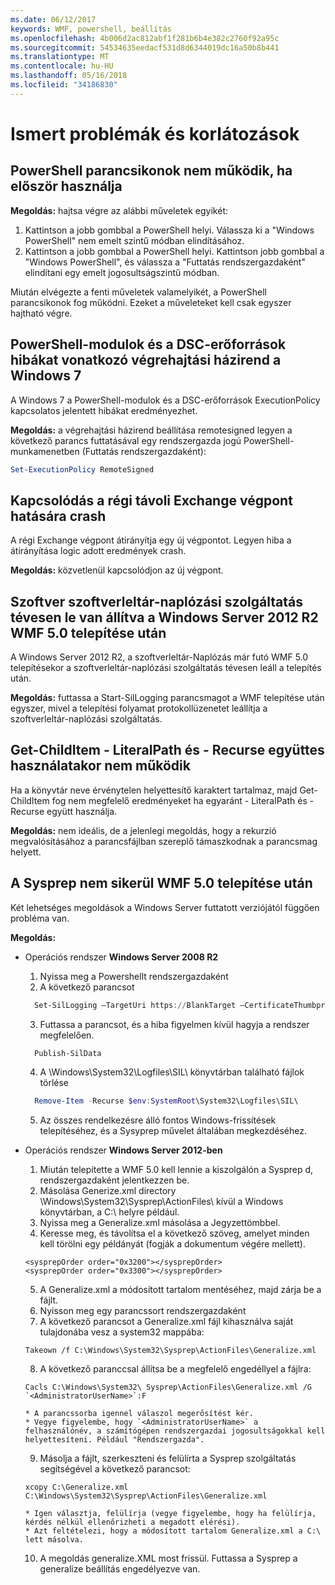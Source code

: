 ```yaml
---
ms.date: 06/12/2017
keywords: WMF, powershell, beállítás
ms.openlocfilehash: 4b006d2ac812abf1f281b6b4e382c2760f92a95c
ms.sourcegitcommit: 54534635eedacf531d8d6344019dc16a50b8b441
ms.translationtype: MT
ms.contentlocale: hu-HU
ms.lasthandoff: 05/16/2018
ms.locfileid: "34186830"
---
```

# <a name="known-issues-and-limitations"></a>Ismert problémák és korlátozások

<a name="powershell-shortcuts-are-broken-when-used-for-the-first-time"></a>PowerShell parancsikonok nem működik, ha először használja
------------------------------------------------------------

**Megoldás:** hajtsa végre az alábbi műveletek egyikét:

1.  Kattintson a jobb gombbal a PowerShell helyi. Válassza ki a "Windows PowerShell" nem emelt szintű módban elindításához.
2.  Kattintson a jobb gombbal a PowerShell helyi. Kattintson jobb gombbal a "Windows PowerShell", és válassza a "Futtatás rendszergazdaként" elindítani egy emelt jogosultságszintű módban.

Miután elvégezte a fenti műveletek valamelyikét, a PowerShell parancsikonok fog működni. Ezeket a műveleteket kell csak egyszer hajtható végre.


<a name="powershell-modules-and-dsc-resources-report-errors-about-executionpolicy-on-windows-7"></a>PowerShell-modulok és a DSC-erőforrások hibákat vonatkozó végrehajtási házirend a Windows 7
-------------------------------------------------------------------------------------
A Windows 7 a PowerShell-modulok és a DSC-erőforrások ExecutionPolicy kapcsolatos jelentett hibákat eredményezhet.

**Megoldás:** a végrehajtási házirend beállítása remotesigned legyen a következő parancs futtatásával egy rendszergazda jogú PowerShell-munkamenetben (Futtatás rendszergazdaként):

```powershell
Set-ExecutionPolicy RemoteSigned
```

<a name="connecting-to-an-old-remote-exchange-endpoint-causes-a-crash"></a>Kapcsolódás a régi távoli Exchange végpont hatására crash
------------------------------------------------------------

A régi Exchange végpont átirányítja egy új végpontot. Legyen hiba a átirányítása logic adott eredmények crash.

**Megoldás:** közvetlenül kapcsolódjon az új végpont.


<a name="software-inventory-logging-feature-is-erroneously-stopped-after-wmf-50-installation-on-windows-server-2012-r2"></a>Szoftver szoftverleltár-naplózási szolgáltatás tévesen le van állítva a Windows Server 2012 R2 WMF 5.0 telepítése után
-------------------------------------------------------------------------------------------------------------

A Windows Server 2012 R2, a szoftverleltár-Naplózás már futó WMF 5.0 telepítésekor a szoftverleltár-naplózási szolgáltatás tévesen leáll a telepítés után.

**Megoldás:** futtassa a Start-SilLogging parancsmagot a WMF telepítése után egyszer, mivel a telepítési folyamat protokollüzenetet leállítja a szoftverleltár-naplózási szolgáltatás.

<a name="get-childitem-does-not-work-if--literalpath-and--recurse-are-used-together"></a>Get-ChildItem - LiteralPath és - Recurse együttes használatakor nem működik
--------------------------------------------------------------------------

Ha a könyvtár neve érvénytelen helyettesítő karaktert tartalmaz, majd Get-ChildItem fog nem megfelelő eredményeket ha egyaránt - LiteralPath és - Recurse együtt használja.

**Megoldás:** nem ideális, de a jelenlegi megoldás, hogy a rekurzió megvalósításához a parancsfájlban szereplő támaszkodnak a parancsmag helyett.


<a name="sysprep-fails-after-wmf-50-installation"></a>A Sysprep nem sikerül WMF 5.0 telepítése után
----------------------------------------

Két lehetséges megoldások a Windows Server futtatott verziójától függően probléma van.

**Megoldás:**
- Operációs rendszer **Windows Server 2008 R2**
  1. Nyissa meg a Powershellt rendszergazdaként
  2. A következő parancsot

  ```powershell
    Set-SilLogging –TargetUri https://BlankTarget –CertificateThumbprint 0123456789
  ```
  3. Futtassa a parancsot, és a hiba figyelmen kívül hagyja a rendszer megfelelően.

  ```powershell
    Publish-SilData
   ```
  4. A \Windows\System32\Logfiles\SIL\ könyvtárban található fájlok törlése

  ```powershell
    Remove-Item -Recurse $env:SystemRoot\System32\Logfiles\SIL\
  ```
  5. Az összes rendelkezésre álló fontos Windows-frissítések telepítéséhez, és a Sysyprep művelet általában megkezdéséhez.

- Operációs rendszer **Windows Server 2012-ben**
  1.    Miután telepítette a WMF 5.0 kell lennie a kiszolgálón a Sysprep d, rendszergazdaként jelentkezzen be.
  2.    Másolása Generize.xml directory \Windows\System32\Sysprep\ActionFiles\ kívül a Windows könyvtárban, a C:\ helyre például.
  3.    Nyissa meg a Generalize.xml másolása a Jegyzettömbbel.
  4.    Keresse meg, és távolítsa el a következő szöveg, amelyet minden kell törölni egy példányát (fogják a dokumentum végére mellett).

    ```
    <sysprepOrder order="0x3200"></sysprepOrder>
    <sysprepOrder order="0x3300"></sysprepOrder>
    ```

  5.    A Generalize.xml a módosított tartalom mentéséhez, majd zárja be a fájlt.
  6.    Nyisson meg egy parancssort rendszergazdaként
  7.    A következő parancsot a Generalize.xml fájl kihasználva saját tulajdonába vesz a system32 mappába:

    ```
    Takeown /f C:\Windows\System32\Sysprep\ActionFiles\Generalize.xml
    ```

  8.    A következő paranccsal állítsa be a megfelelő engedéllyel a fájlra:

    ```
    Cacls C:\Windows\System32\ Sysprep\ActionFiles\Generalize.xml /G `<AdministratorUserName>`:F
    ```
      * A parancssorba igennel válaszol megerősítést kér.
      * Vegye figyelembe, hogy `<AdministratorUserName>` a felhasználónév, a számítógépen rendszergazdai jogosultságokkal kell helyettesíteni. Például "Rendszergazda".

  9.    Másolja a fájlt, szerkeszteni és felülírta a Sysprep szolgáltatás segítségével a következő parancsot:

    ```
    xcopy C:\Generalize.xml C:\Windows\System32\Sysprep\ActionFiles\Generalize.xml
    ```
      * Igen választja, felülírja (vegye figyelembe, hogy ha felülírja, kérdés nélkül ellenőrizheti a megadott elérési).
      * Azt feltételezi, hogy a módosított tartalom Generalize.xml a C:\ lett másolva.

  10.   A megoldás generalize.XML most frissül. Futtassa a Sysprep a generalize beállítás engedélyezve van.
